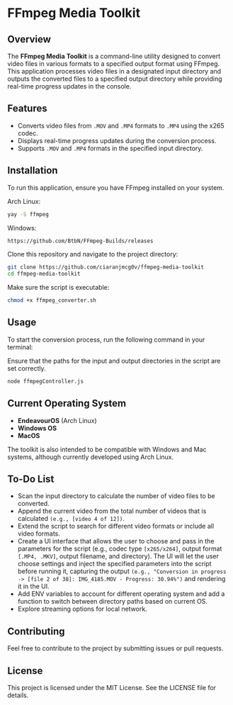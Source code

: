 # FFmpeg Media Toolkit

## Overview

The **FFmpeg Media Toolkit** is a command-line utility designed to convert video files in various formats to a specified output format using FFmpeg. This application processes video files in a designated input directory and outputs the converted files to a specified output directory while providing real-time progress updates in the console.

## Features

- Converts video files from `.MOV` and `.MP4` formats to `.MP4` using the x265 codec.
- Displays real-time progress updates during the conversion process.
- Supports `.MOV` and `.MP4` formats in the specified input directory.

## Installation

To run this application, ensure you have FFmpeg installed on your system. 

Arch Linux:

```bash
yay -S ffmpeg
```

Windows:

```bash
https://github.com/BtbN/FFmpeg-Builds/releases
```

Clone this repository and navigate to the project directory:

```bash
git clone https://github.com/ciaranjmcg0v/ffmpeg-media-toolkit
cd ffmpeg-media-toolkit
```

Make sure the script is executable:

```bash
chmod +x ffmpeg_converter.sh
```

## Usage

To start the conversion process, run the following command in your terminal:

Ensure that the paths for the input and output directories in the script are set correctly.

```bash
node ffmpegController.js
```

## Current Operating System

- **EndeavourOS** (Arch Linux)
- **Windows OS**
- **MacOS**

The toolkit is also intended to be compatible with Windows and Mac systems, although currently developed using Arch Linux.

## To-Do List

- Scan the input directory to calculate the number of video files to be converted.
- Append the current video from the total number of videos that is calculated `(e.g., [video 4 of 12])`.
- Extend the script to search for different video formats or include all video formats.
- Create a UI interface that allows the user to choose and pass in the parameters for the script (e.g., codec type `[x265/x264]`, output format `[.MP4, .MKV]`, output filename, and directory). The UI will let the user choose settings and inject the specified parameters into the script before running it, capturing the output `(e.g., "Conversion in progress -> [file 2 of 38]: IMG_4185.MOV - Progress: 30.94%")` and rendering it in the UI.
- Add ENV variables to account for different operating system and add a function to switch between directory paths based on current OS.
- Explore streaming options for local network.

## Contributing

Feel free to contribute to the project by submitting issues or pull requests.

## License

This project is licensed under the MIT License. See the LICENSE file for details.
